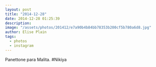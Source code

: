 ```yaml
---
layout: post
title: "2014-12-28"
date: 2014-12-28 01:25:39
description: 
image: "/assets/photos/201412/e7a90b4b84bb78353b200cf5b780a6d8.jpg"
author: Elise Plain
tags: 
  - photos
  - instagram
---
```


Panettone para Malita. #Nikiya
<p></p>
